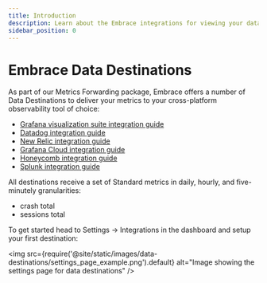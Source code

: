 ```yaml
---
title: Introduction
description: Learn about the Embrace integrations for viewing your data
sidebar_position: 0
---
```


# Embrace Data Destinations

As part of our Metrics Forwarding package, Embrace offers a number of Data Destinations to deliver your metrics to your cross-platform observability tool of choice:

* [Grafana visualization suite integration guide](/embrace-api/grafana_integrations/)
* [Datadog integration guide](/data-destinations/data-dog-setup.md)
* [New Relic integration guide](/data-destinations/new-relic-setup.md)
* [Grafana Cloud integration guide](/data-destinations/grafana-cloud-setup.md)
* [Honeycomb integration guide](/data-destinations/honeycomb.md)
* [Splunk integration guide](/data-destinations/splunk.md)

All destinations receive a set of Standard metrics in daily, hourly, and five-minutely granularities:
* crash total
* sessions total

To get started head to Settings -> Integrations in the dashboard and setup your first destination:

<img src={require('@site/static/images/data-destinations/settings_page_example.png').default} alt="Image showing the settings page for data destinations" />


